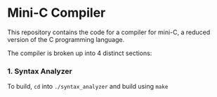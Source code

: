 # Mini-C Compiler

This repository contains the code for a compiler for mini-C, a reduced version of the C programming language.

The compiler is broken up into 4 distinct sections:

### 1. Syntax Analyzer


To build, `cd` into `./syntax_analyzer` and build using `make`
